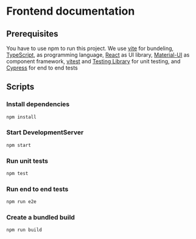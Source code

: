 # Frontend documentation

## Prerequisites

You have to use npm to run this project.
We use [vite](https://vitejs.dev/) for bundeling, [TypeScript](https://www.typescriptlang.org/), as programming language, [React](https://reactjs.org/) as UI library, [Material-UI](https://material-ui.com/) as component framework, [vitest](https://vitest.dev/) and [Testing Library](https://testing-library.com/docs/) for unit testing, and [Cypress](https://docs.cypress.io/guides/overview/why-cypress) for end to end tests

## Scripts

### Install dependencies

```bash
npm install
```

### Start DevelopmentServer

```bash
npm start
```

### Run unit tests

```bash
npm test
```

### Run end to end tests

```bash
npm run e2e
```

### Create a bundled build

```bash
npm run build
```
